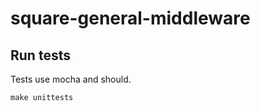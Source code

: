 # square-general-middleware

## Run tests

Tests use mocha and should.

``` shell
make unittests
```

